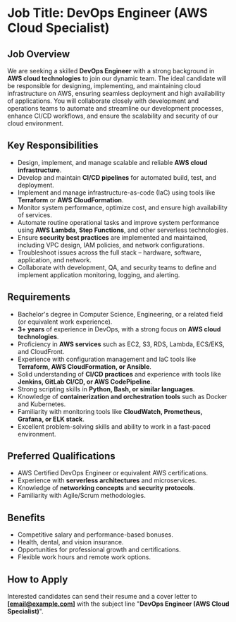 # Job Title: DevOps Engineer (AWS Cloud Specialist)

## Job Overview
We are seeking a skilled **DevOps Engineer** with a strong background in **AWS cloud technologies** to join our dynamic team. The ideal candidate will be responsible for designing, implementing, and maintaining cloud infrastructure on AWS, ensuring seamless deployment and high availability of applications. You will collaborate closely with development and operations teams to automate and streamline our development processes, enhance CI/CD workflows, and ensure the scalability and security of our cloud environment.

## Key Responsibilities
- Design, implement, and manage scalable and reliable **AWS cloud infrastructure**.
- Develop and maintain **CI/CD pipelines** for automated build, test, and deployment.
- Implement and manage infrastructure-as-code (IaC) using tools like **Terraform** or **AWS CloudFormation**.
- Monitor system performance, optimize cost, and ensure high availability of services.
- Automate routine operational tasks and improve system performance using **AWS Lambda**, **Step Functions**, and other serverless technologies.
- Ensure **security best practices** are implemented and maintained, including VPC design, IAM policies, and network configurations.
- Troubleshoot issues across the full stack – hardware, software, application, and network.
- Collaborate with development, QA, and security teams to define and implement application monitoring, logging, and alerting.

## Requirements
- Bachelor's degree in Computer Science, Engineering, or a related field (or equivalent work experience).
- **3+ years** of experience in DevOps, with a strong focus on **AWS cloud technologies**.
- Proficiency in **AWS services** such as EC2, S3, RDS, Lambda, ECS/EKS, and CloudFront.
- Experience with configuration management and IaC tools like **Terraform, AWS CloudFormation, or Ansible**.
- Solid understanding of **CI/CD practices** and experience with tools like **Jenkins, GitLab CI/CD, or AWS CodePipeline**.
- Strong scripting skills in **Python, Bash, or similar languages**.
- Knowledge of **containerization and orchestration tools** such as Docker and Kubernetes.
- Familiarity with monitoring tools like **CloudWatch, Prometheus, Grafana, or ELK stack**.
- Excellent problem-solving skills and ability to work in a fast-paced environment.

## Preferred Qualifications
- AWS Certified DevOps Engineer or equivalent AWS certifications.
- Experience with **serverless architectures** and microservices.
- Knowledge of **networking concepts** and **security protocols**.
- Familiarity with Agile/Scrum methodologies.

## Benefits
- Competitive salary and performance-based bonuses.
- Health, dental, and vision insurance.
- Opportunities for professional growth and certifications.
- Flexible work hours and remote work options.

## How to Apply
Interested candidates can send their resume and a cover letter to **[email@example.com]** with the subject line "**DevOps Engineer (AWS Cloud Specialist)**".